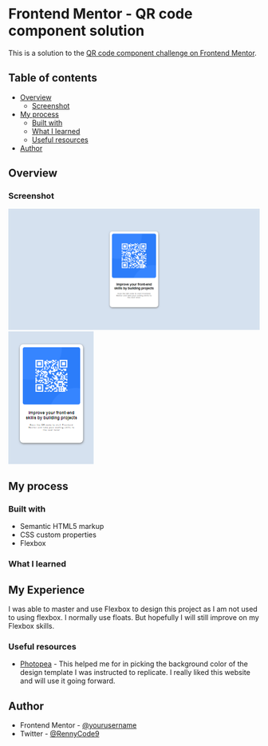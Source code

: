 # Frontend Mentor - QR code component solution

This is a solution to the [QR code component challenge on Frontend Mentor](https://www.frontendmentor.io/challenges/qr-code-component-iux_sIO_H).

## Table of contents

- [Overview](#overview)
  - [Screenshot](#screenshot)
- [My process](#my-process)
  - [Built with](#built-with)
  - [What I learned](#what-i-learned)
  - [Useful resources](#useful-resources)
- [Author](#author)

## Overview

### Screenshot

![Website View](./screenshot/Desktop%20View.png)
![Mobile View](./screenshot/Mobile%20View.png)

## My process

### Built with

- Semantic HTML5 markup
- CSS custom properties
- Flexbox

### What I learned

<h2> My Experience </h2>

<p> I was able to master and use Flexbox to design this project as I am not used to using flexbox. I normally use floats. But hopefully I will still improve on my Flexbox skills.

### Useful resources

- [Photopea](https://www.photopea.com/) - This helped me for in picking the background color of the design template I was instructed to replicate. I really liked this website and will use it going forward.

## Author

- Frontend Mentor - [@yourusername](https://www.frontendmentor.io/profile/rennycode9)
- Twitter - [@RennyCode9](https://www.twitter.com/rennycode9)
